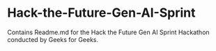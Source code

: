 # Hack-the-Future-Gen-AI-Sprint
Contains Readme.md for the Hack the Future Gen AI Sprint Hackathon conducted by Geeks for Geeks.
